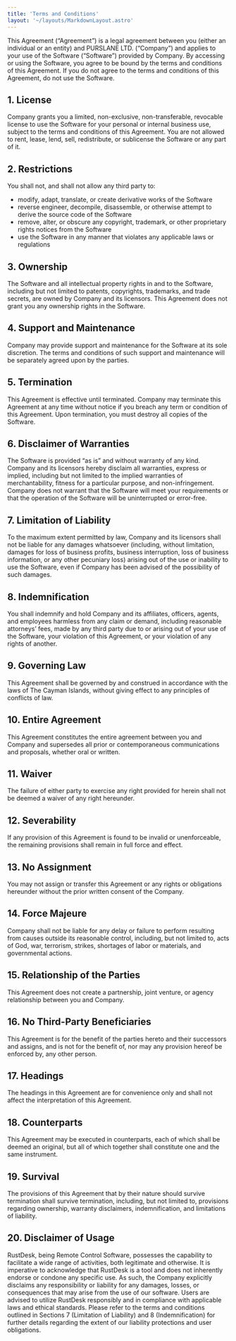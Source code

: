 ```yaml
---
title: 'Terms and Conditions'
layout: '~/layouts/MarkdownLayout.astro'
---
```


This Agreement (“Agreement”) is a legal agreement between you (either an individual or an entity) and PURSLANE LTD. (“Company”) and applies to your use of the Software (“Software”) provided by Company. By accessing or using the Software, you agree to be bound by the terms and conditions of this Agreement. If you do not agree to the terms and conditions of this Agreement, do not use the Software.

## 1. License
Company grants you a limited, non-exclusive, non-transferable, revocable license to use the Software for your personal or internal business use, subject to the terms and conditions of this Agreement. You are not allowed to rent, lease, lend, sell, redistribute, or sublicense the Software or any part of it.

## 2. Restrictions
You shall not, and shall not allow any third party to:
- modify, adapt, translate, or create derivative works of the Software
- reverse engineer, decompile, disassemble, or otherwise attempt to derive the source code of the Software
- remove, alter, or obscure any copyright, trademark, or other proprietary rights notices from the Software
- use the Software in any manner that violates any applicable laws or regulations
  
## 3. Ownership
The Software and all intellectual property rights in and to the Software, including but not limited to patents, copyrights, trademarks, and trade secrets, are owned by Company and its licensors. This Agreement does not grant you any ownership rights in the Software.

## 4. Support and Maintenance
Company may provide support and maintenance for the Software at its sole discretion. The terms and conditions of such support and maintenance will be separately agreed upon by the parties.

## 5. Termination
This Agreement is effective until terminated. Company may terminate this Agreement at any time without notice if you breach any term or condition of this Agreement. Upon termination, you must destroy all copies of the Software.

## 6. Disclaimer of Warranties
The Software is provided “as is” and without warranty of any kind. Company and its licensors hereby disclaim all warranties, express or implied, including but not limited to the implied warranties of merchantability, fitness for a particular purpose, and non-infringement. Company does not warrant that the Software will meet your requirements or that the operation of the Software will be uninterrupted or error-free.

## 7. Limitation of Liability
To the maximum extent permitted by law, Company and its licensors shall not be liable for any damages whatsoever (including, without limitation, damages for loss of business profits, business interruption, loss of business information, or any other pecuniary loss) arising out of the use or inability to use the Software, even if Company has been advised of the possibility of such damages.

## 8. Indemnification
You shall indemnify and hold Company and its affiliates, officers, agents, and employees harmless from any claim or demand, including reasonable attorneys’ fees, made by any third party due to or arising out of your use of the Software, your violation of this Agreement, or your violation of any rights of another.

## 9. Governing Law
This Agreement shall be governed by and construed in accordance with the laws of The Cayman Islands, without giving effect to any principles of conflicts of law.

## 10. Entire Agreement
This Agreement constitutes the entire agreement between you and Company and supersedes all prior or contemporaneous communications and proposals, whether oral or written.

## 11. Waiver
The failure of either party to exercise any right provided for herein shall not be deemed a waiver of any right hereunder.

## 12. Severability
If any provision of this Agreement is found to be invalid or unenforceable, the remaining provisions shall remain in full force and effect.

## 13. No Assignment
You may not assign or transfer this Agreement or any rights or obligations hereunder without the prior written consent of the Company.

## 14. Force Majeure
Company shall not be liable for any delay or failure to perform resulting from causes outside its reasonable control, including, but not limited to, acts of God, war, terrorism, strikes, shortages of labor or materials, and governmental actions.

## 15. Relationship of the Parties
This Agreement does not create a partnership, joint venture, or agency relationship between you and Company.

## 16. No Third-Party Beneficiaries
This Agreement is for the benefit of the parties hereto and their successors and assigns, and is not for the benefit of, nor may any provision hereof be enforced by, any other person.

## 17. Headings
The headings in this Agreement are for convenience only and shall not affect the interpretation of this Agreement.

## 18. Counterparts
This Agreement may be executed in counterparts, each of which shall be deemed an original, but all of which together shall constitute one and the same instrument.

## 19. Survival
The provisions of this Agreement that by their nature should survive termination shall survive termination, including, but not limited to, provisions regarding ownership, warranty disclaimers, indemnification, and limitations of liability.

## 20. Disclaimer of Usage
RustDesk, being Remote Control Software, possesses the capability to facilitate a wide range of activities, both legitimate and otherwise. It is imperative to acknowledge that RustDesk is a tool and does not inherently endorse or condone any specific use. As such, the Company explicitly disclaims any responsibility or liability for any damages, losses, or consequences that may arise from the use of our software. Users are advised to utilize RustDesk responsibly and in compliance with applicable laws and ethical standards. Please refer to the terms and conditions outlined in Sections 7 (Limitation of Liability) and 8 (Indemnification) for further details regarding the extent of our liability protections and user obligations.
